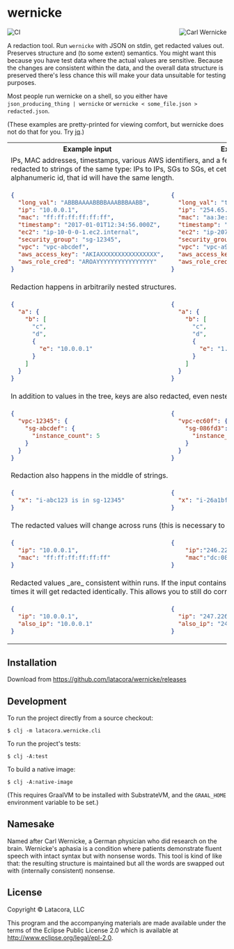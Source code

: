 # wernicke

<img alt="Carl Wernicke" src="https://raw.githubusercontent.com/latacora/wernicke/master/carl.jpg" align="right">

![CI](https://github.com/latacora/wernicke/workflows/CI/badge.svg)

A redaction tool. Run `wernicke` with JSON on stdin, get redacted values out.
Preserves structure and (to some extent) semantics. You might want this because
you have test data where the actual values are sensitive. Because the changes
are consistent within the data, and the overall data structure is preserved
there's less chance this will make your data unsuitable for testing purposes.

Most people run wernicke on a shell, so you either have `json_producing_thing |
wernicke` or `wernicke < some_file.json > redacted.json`.

(These examples are pretty-printed for viewing comfort, but wernicke does not do that for you. Try [jq](https://stedolan.github.io/jq/).)

<table>

<tr>
<th>Example input</th>
<th>Example output</th>
</tr>

<tr></tr>

<tr>
<td colspan="2">
IPs, MAC addresses, timestamps, various AWS identifiers, and a few other types of strings are redacted to strings of the same type: IPs to IPs, SGs to SGs, et cetera. If these strings have an alphanumeric id, that id will have the same length.
</td>
</tr>

<tr>
<td>

```json
{
  "long_val": "ABBBAAAABBBBAAABBBAABB",
  "ip": "10.0.0.1",
  "mac": "ff:ff:ff:ff:ff:ff",
  "timestamp": "2017-01-01T12:34:56.000Z",
  "ec2": "ip-10-0-0-1.ec2.internal",
  "security_group": "sg-12345",
  "vpc": "vpc-abcdef",
  "aws_access_key": "AKIAXXXXXXXXXXXXXXXX",
  "aws_role_cred": "AROAYYYYYYYYYYYYYYYY"
}
```
</td>

<td>

```json
{
  "long_val": "teyjdaeqEYGw18fRIt5vLo",
  "ip": "254.65.252.245",
  "mac": "aa:3e:91:ab:3b:3a",
  "timestamp": "2044-19-02T20:32:55.72Z",
  "ec2": "ip-207-255-185-237.ec2.internal",
  "security_group": "sg-887b8",
  "vpc": "vpc-a9d96a",
  "aws_access_key": "AKIAQ5E7IHRMOW7YABLS",
  "aws_role_cred": "AROA6QA7SQTM6YWS4F0H"
}
```
</td>
</tr>

<td colspan="2">
Redaction happens in arbitrarily nested structures.
</td>

<tr>
<td>

```json
{
  "a": {
    "b": [
      "c",
      "d",
      {
        "e": "10.0.0.1"
      }
    ]
  }
}
```
</td>

<td>

```json
{
  "a": {
    "b": [
      "c",
      "d",
      {
        "e": "1.212.241.246"
      }
    ]
  }
}
```
</td>
</tr>

<tr>
<td colspan="2">
In addition to values in the tree, keys are also redacted, even nested ones.
</td>
</tr>

<tr>
<td>

```json
{
  "vpc-12345": {
    "sg-abcdef": {
      "instance_count": 5
    }
  }
}
```
</td>
<td>

```json
{
  "vpc-ec60f": {
    "sg-086fd3": {
      "instance_count": 5
    }
  }
}
```
</td>
</tr>

<tr>
<td colspan="2">
Redaction also happens in the middle of strings.
</td>
</tr>

<tr>
<td>

```json
{
  "x": "i-abc123 is in sg-12345"
}
```
</td>
<td>

```json
{
  "x": "i-26a1bf is in sg-77aff"
}
```
</td>
</tr>

<td colspan="2">
The redacted values will change across runs (this is necessary to make redaction
irreversible).
</td>

<tr>
<td>

```json
{
  "ip": "10.0.0.1",
  "mac": "ff:ff:ff:ff:ff:ff"
}
```
</td>
<td>

```json
{
    "ip":"246.220.253.214",
    "mac":"dc:08:90:75:e3:91"
}
```
</td>
</tr>

<td colspan="2">
Redacted values _are_ consistent within runs. If the input
contains the same value multiple times it will get redacted identically. This
allows you to still do correlation in the result.
</td>

<tr>
<td>

```json
{
  "ip": "10.0.0.1",
  "also_ip": "10.0.0.1"
}
```
</td>
<td>

```json
{
  "ip": "247.226.167.9",
  "also_ip": "247.226.167.9"
}
```
</td>
</tr>
</table>

## Installation

Download from https://github.com/latacora/wernicke/releases

## Development

To run the project directly from a source checkout:

    $ clj -m latacora.wernicke.cli

To run the project's tests:

    $ clj -A:test

To build a native image:

    $ clj -A:native-image

(This requires GraalVM to be installed with SubstrateVM, and the `GRAAL_HOME`
environment variable to be set.)

## Namesake

Named after Carl Wernicke, a German physician who did research on the brain.
Wernicke's aphasia is a condition where patients demonstrate fluent speech with
intact syntax but with nonsense words. This tool is kind of like that: the
resulting structure is maintained but all the words are swapped out with
(internally consistent) nonsense.

## License

Copyright © Latacora, LLC

This program and the accompanying materials are made available under the terms
of the Eclipse Public License 2.0 which is available at
http://www.eclipse.org/legal/epl-2.0.
